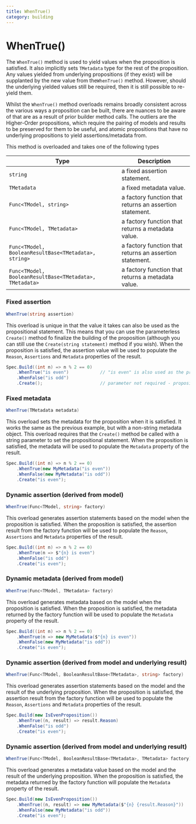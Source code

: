 ```yaml
---
title: WhenTrue()
category: building
---
```

# WhenTrue()

The `WhenTrue()` method is used to yield values when the proposition is satisfied.
It also implicitly sets `TMetadata` type for the rest of the proposition. Any values yielded from underlying
propositions (if they exist) will be supplanted by the new value from the`WhenTrue()` method.
However, should the underlying yielded values still be required, then it is still possible to
re-yield them.

Whilst the `WhenTrue()` method overloads remains broadly consistent across the various ways a proposition can be built,
there are nuances to be aware of that are as a result of prior builder method calls.
The outliers are the Higher-Order propositions, which require the pairing of models and results to be preserved for
them to be useful, and atomic propositions that have no underlying propositions to yield assertions/metadata
from.


This method is overloaded and takes one of the following types

| Type                                                    | Description                                             |
|---------------------------------------------------------|---------------------------------------------------------|
| `string`                                                | a fixed assertion statement.                            |
| `TMetadata`                                             | a fixed metadata value.                                 |
| `Func<TModel, string>`                                  | a factory function that returns an assertion statement. |
| `Func<TModel, TMetadata>`                               | a factory function that returns a metadata value.       |
| `Func<TModel, BooleanResultBase<TMetadata>, string>`    | a factory function that returns an assertion statement. |
| `Func<TModel, BooleanResultBase<TMetadata>, TMetadata>` | a factory function that returns a metadata value.       |

### Fixed assertion

```csharp
WhenTrue(string assertion)
```

This overload is unique in that the value it takes can also be used as the propositional statement.
This means that you can use the parameterless `Create()` method fo finalize the building of the proposition
(although you can still use the `Create(string statement)` method if you wish).
When the proposition is satisfied, the assertion value will be used to populate the `Reason`, `Assertions` and
`Metadata` properties of the result.

```csharp
Spec.Build((int n) => n % 2 == 0)
    .WhenTrue("is even")            // "is even" is also used as the propositional statement
    .WhenFalse("is odd")
    .Create();                      // parameter not required - propositional statement is already provided
```

### Fixed metadata

```csharp
WhenTrue(TMetadata metadata)
```

This overload sets the metadata for the proposition when it is satisfied.
It works the same as the previous example, but with a non-string metadata object.
This overload requires that the `Create()` method be called with a string parameter to set the propositional
statement.
When the proposition is satisfied, the metadata will be used to populate the `Metadata` property of the result.

```csharp
Spec.Build((int n) => n % 2 == 0)
    .WhenTrue(new MyMetadata("is even"))
    .WhenFalse(new MyMetadata("is odd"))
    .Create("is even");
```

### Dynamic assertion (derived from model)

```csharp
WhenTrue(Func<TModel, string> factory)
```

This overload generates assertion statements based on the model when the proposition is satisfied.
When the proposition is satisfied, the assertion result from the factory function will be used to populate the
`Reason`, `Assertions` and `Metadata` properties of the result.

```csharp
Spec.Build((int n) => n % 2 == 0)
    .WhenTrue(n => $"{n} is even")
    .WhenFalse("is odd")
    .Create("is even");
```

### Dynamic metadata (derived from model)

```csharp
WhenTrue(Func<TModel, TMetadata> factory)
```

This overload generates metadata based on the model when the proposition is satisfied.
When the proposition is satisfied, the metadata returned by the factory function will be used to populate the
`Metadata` property of the result.

```csharp
Spec.Build((int n) => n % 2 == 0)
    .WhenTrue(n => new MyMetadata($"{n} is even"))
    .WhenFalse(new MyMetadata("is odd"))
    .Create("is even");
```

### Dynamic assertion (derived from model and underlying result)

```csharp
WhenTrue(Func<TModel, BooleanResultBase<TMetadata>, string> factory)
```

This overload generates assertion statements based on the model and the result of the underlying proposition.
When the proposition is satisfied, the assertion result from the factory function will be used to populate the
`Reason`, `Assertions` and `Metadata` properties of the result.

```csharp
Spec.Build(new IsEvenProposition())
    .WhenTrue((n, result) => result.Reason)
    .WhenFalse("is odd")
    .Create("is even");
```

### Dynamic assertion (derived from model and underlying result)

```csharp
WhenTrue(Func<TModel, BooleanResultBase<TMetadata>, TMetadata> factory)
```

This overload generates a metadata value based on the model and the result of the underlying proposition.
When the proposition is satisfied, the metadata returned by the factory function will populate the `Metadata`
property of the result.

```csharp
Spec.Build(new IsEvenProposition())
    .WhenTrue((n, result) => new MyMetadata($"{n} {result.Reason}"))
    .WhenFalse(new MyMetadata("is odd"))
    .Create("is even");
```
